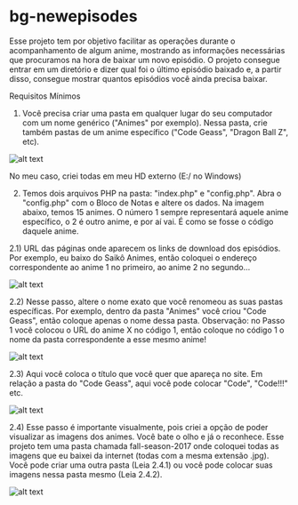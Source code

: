 # bg-newepisodes

Esse projeto tem por objetivo facilitar as operações durante o acompanhamento de algum anime, mostrando as informações necessárias que procuramos na hora de baixar um novo episódio. O projeto consegue entrar em um diretório e dizer qual foi o último episódio baixado e, a partir disso, consegue mostrar quantos episódios você ainda precisa baixar.

Requisitos Mínimos

1) Você precisa criar uma pasta em qualquer lugar do seu computador com um nome genérico ("Animes" por exemplo). Nessa pasta, crie também pastas de um anime específico ("Code Geass", "Dragon Ball Z", etc).

![alt text](https://github.com/bprojects/bg-newepisodes/blob/master/gh-img/Screenshot%20from%202017-12-06%2021-51-06.png?raw=true)

No meu caso, criei todas em meu HD externo (E:/ no Windows)

2) Temos dois arquivos PHP na pasta: "index.php" e "config.php". Abra o "config.php" com o Bloco de Notas e altere os dados. Na imagem abaixo, temos 15 animes. O número 1 sempre representará aquele anime específico, o 2 é outro anime, e por aí vai. É como se fosse o código daquele anime.

2.1) URL das páginas onde aparecem os links de download dos episódios. Por exemplo, eu baixo do Saikô Animes, então coloquei o endereço correspondente ao anime 1 no primeiro, ao anime 2 no segundo...

![alt text](https://github.com/bprojects/bg-newepisodes/blob/master/gh-img/Screenshot%20from%202017-12-06%2021-59-26.png?raw=true)

2.2) Nesse passo, altere o nome exato que você renomeou as suas pastas específicas. Por exemplo, dentro da pasta "Animes" você criou "Code Geass", então coloque apenas o nome dessa pasta. Observação: no Passo 1 você colocou o URL do anime X no código 1, então coloque no código 1 o nome da pasta correspondente a esse mesmo anime!

![alt text](https://github.com/bprojects/bg-newepisodes/blob/master/gh-img/Screenshot%20from%202017-12-06%2022-04-25.png?raw=true)

2.3) Aqui você coloca o título que você quer que apareça no site. Em relação a pasta do "Code Geass", aqui você pode colocar "Code", "Code!!!" etc.

![alt text](https://github.com/bprojects/bg-newepisodes/blob/master/gh-img/Screenshot%20from%202017-12-06%2022-04-40.png?raw=true)

2.4) Esse passo é importante visualmente, pois criei a opção de poder visualizar as imagens dos animes. Você bate o olho e já o reconhece. Esse projeto tem uma pasta chamada fall-season-2017 onde coloquei todas as imagens que eu baixei da internet (todas com a mesma extensão .jpg). Você pode criar uma outra pasta (Leia 2.4.1) ou você pode colocar suas imagens nessa pasta mesmo (Leia 2.4.2).

![alt text](https://github.com/bprojects/bg-newepisodes/blob/master/gh-img/Screenshot%20from%202017-12-06%2022-04-57.png?raw=true)
